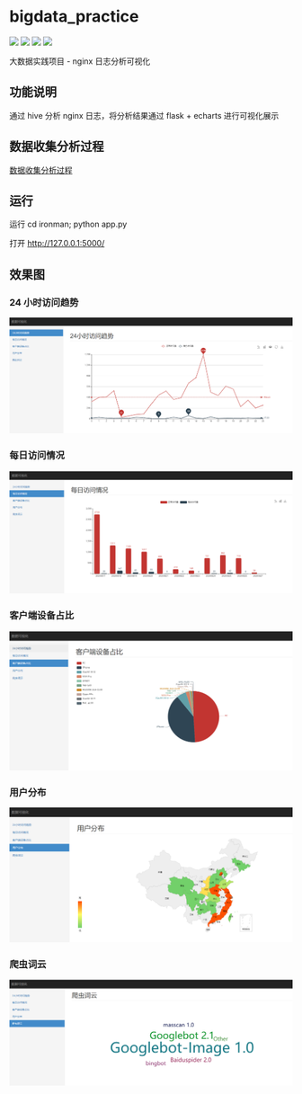 # bigdata_practice
![](https://img.shields.io/badge/hive-1.1-green)
![](https://img.shields.io/badge/python-3.6%2B-brightgreen)
![](https://img.shields.io/badge/flask-1.1%2B-orange)
![](https://img.shields.io/badge/echarts-4.7-yellowgreen)

大数据实践项目 - nginx 日志分析可视化

## 功能说明

通过 hive 分析 nginx 日志，将分析结果通过 flask + echarts 进行可视化展示

## 数据收集分析过程

[数据收集分析过程](https://github.com/TurboWay/bigdata_practice/blob/master/process.md)


## 运行

运行 cd ironman; python app.py

打开 http://127.0.0.1:5000/


## 效果图

### 24 小时访问趋势
![image](https://github.com/TurboWay/imgstore/blob/master/bigdata_practice/e1.jpg)

### 每日访问情况
![image](https://github.com/TurboWay/imgstore/blob/master/bigdata_practice/e2.jpg)

### 客户端设备占比
![image](https://github.com/TurboWay/imgstore/blob/master/bigdata_practice/e3.jpg)

### 用户分布
![image](https://github.com/TurboWay/imgstore/blob/master/bigdata_practice/e4.jpg)

### 爬虫词云
![image](https://github.com/TurboWay/imgstore/blob/master/bigdata_practice/e5.jpg)
